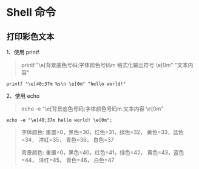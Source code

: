 # Shell 命令

## 打印彩色文本

1、使用 printf
> printf "\e[背景底色号码;字体颜色号码m 格式化输出符号 \e[0m" "文本内容"

```shell
printf "\e[40;37m %s\n \e[0m" "hello world!"
```

2、使用 echo
> echo -e "\e[背景底色号码;字体颜色号码m 文本内容 \e[0m"

```shell
echo -e "\e[40;37m hello world! \e[0m";
```

> 字体颜色: 重置=0，黑色=30，红色=31，绿色=32， 黄色=33，蓝色=34， 洋红=35， 青色=36， 白色=37
>
>背景颜色: 重置=0，黑色=40，红色=41，绿色=42， 黄色=43，蓝色=44， 洋红=45， 青色=46， 白色=47